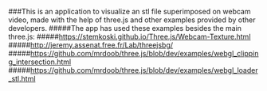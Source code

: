 ###This is an application to visualize  an stl file  superimposed on webcam video, made with the help of three.js and other examples provided by other developers.
#####The app has used these examples besides the main three.js:
#####https://stemkoski.github.io/Three.js/Webcam-Texture.html
#####http://jeremy.assenat.free.fr/Lab/threejsbg/
#####https://github.com/mrdoob/three.js/blob/dev/examples/webgl_clipping_intersection.html
#####https://github.com/mrdoob/three.js/blob/dev/examples/webgl_loader_stl.html
